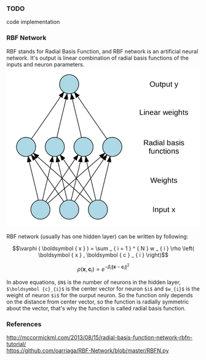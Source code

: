 ### TODO
code implementation

### RBF Network
RBF stands for Radial Basis Function, and RBF network is an artificial neural network. It's output is linear combination of radial basis functions of the inputs and neuron parameters.
![](./resources/rbf.png)

RBF network (usually has one hidden layer) can be written by following:<br>

```math
\varphi ( \boldsymbol { x } ) = \sum _ { i = 1 } ^ { N } w _ { i } \rho \left( \boldsymbol { x } , \boldsymbol { c } _ { i } \right)
```

```math
\rho \left( \boldsymbol { x } , \boldsymbol { c } _ { i } \right) = e ^ { - \beta _ { i } \left\| \boldsymbol { x } - \boldsymbol { c } _ { i } \right\| ^ { 2 } }
```
In above equations, `$N$` is the number of neurons in the hidden layer, `$\boldsymbol {c}_{i}$` is the center vector for neuron `$i$` and `$w_{i}$` is the weight of neuron `$i$` for the ourput neuron. So the function only depends on the distance from center vector, so the function is radially symmetric about the vector, that's why the function is called radial basis function.



### References
http://mccormickml.com/2013/08/15/radial-basis-function-network-rbfn-tutorial/  <br>
https://github.com/oarriaga/RBF-Network/blob/master/RBFN.py <br>

